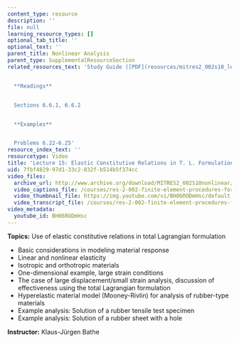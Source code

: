 ```yaml
---
content_type: resource
description: ''
file: null
learning_resource_types: []
optional_tab_title: ''
optional_text: ''
parent_title: Nonlinear Analysis
parent_type: SupplementalResourceSection
related_resources_text: 'Study Guide ([PDF](resources/mitres2_002s10_lec15))


  **Readings**


  Sections 6.6.1, 6.6.2


  **Examples**


  Problems 6.22-6.25'
resource_index_text: ''
resourcetype: Video
title: 'Lecture 15: Elastic Constitutive Relations in T. L. Formulation'
uid: 7fbf4829-97d1-33c2-832f-b514b5f374cc
video_files:
  archive_url: http://www.archive.org/download/MITRES2_002S10nonlinear/MITRES2_002S10nonlinear_lec15_300k.mp4
  video_captions_file: /courses/res-2-002-finite-element-procedures-for-solids-and-structures-spring-2010/d97459ef27655c5483e7740b6e50de53_BH06RODmHsc.vtt
  video_thumbnail_file: https://img.youtube.com/vi/BH06RODmHsc/default.jpg
  video_transcript_file: /courses/res-2-002-finite-element-procedures-for-solids-and-structures-spring-2010/926d1c8b58551fcd24182a471034b8ab_BH06RODmHsc.pdf
video_metadata:
  youtube_id: BH06RODmHsc
---
```


**Topics:** Use of elastic constitutive relations in total Lagrangian formulation

*   Basic considerations in modeling material response
*   Linear and nonlinear elasticity
*   Isotropic and orthotropic materials
*   One-dimensional example, large strain conditions
*   The case of large displacement/small strain analysis, discussion of effectiveness using the total Lagrangian formulation
*   Hyperelastic material model (Mooney-Rivlin) for analysis of rubber-type materials
*   Example analysis: Solution of a rubber tensile test specimen
*   Example analysis: Solution of a rubber sheet with a hole

**Instructor:** Klaus-Jürgen Bathe